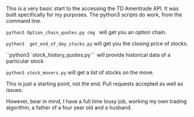 This is a very basic start to the accessing the TD Ameritrade API.  It was built specifically for my purposes. The python3 scripts do work, from the command line.

```python3 Option_chain_quotes.py cmg ``` will get you an option chain.

```python3  get_end_of_day_stocks.py``` will get you the closing price of stocks.

``python3 `stock_history_quotes.py``` will provide historical data of a particular stock

```python3 stock_movers.py``` will get a list of stocks on the move.

This is just a starting point, not the end. Pull requests accepted as well as issues.

However, bear in mind, I have a full time lousy job, working my own trading algorithm, a father of a four year old and a husband.
